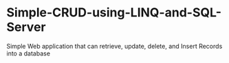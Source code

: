 # Simple-CRUD-using-LINQ-and-SQL-Server
Simple Web application that can retrieve, update, delete, and Insert Records into a database
